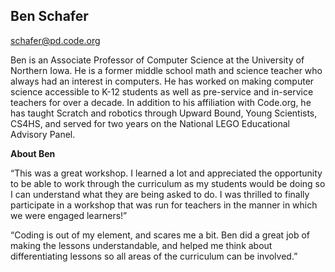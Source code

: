 ## Ben Schafer

[schafer@pd.code.org](mailto:schafer@pd.code.org)

Ben is an Associate Professor of Computer Science at the University of Northern Iowa. He is a former middle school math and science teacher who always had an interest in computers. He has worked on making computer science accessible to K-12 students as well as pre-service and in-service teachers for over a decade. In addition to his affiliation with Code.org, he has taught Scratch and robotics through Upward Bound, Young Scientists, CS4HS, and served for two years on the National LEGO Educational Advisory Panel.

**About Ben**

“This was a great workshop. I learned a lot and appreciated the opportunity to be able to work through the curriculum as my students would be doing so I can understand what they are being asked to do. I was thrilled to finally participate in a workshop that was run for teachers in the manner in which we were engaged learners!”

“Coding is out of my element, and scares me a bit. Ben did a great job of making the lessons understandable, and helped me think about differentiating lessons so all areas of the curriculum can be involved.”

